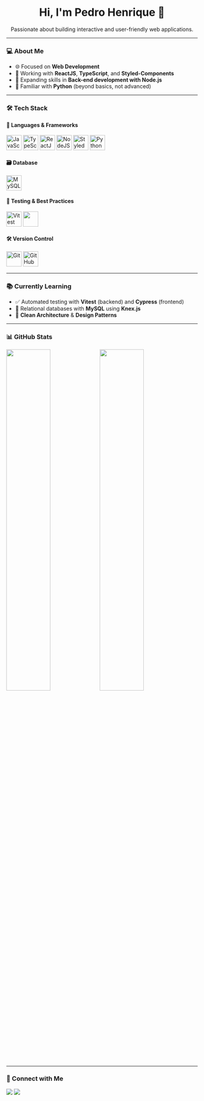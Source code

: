 
<h1 align="center">Hi, I'm Pedro Henrique 👋</h1>

<p align="center">
  Passionate about building interactive and user-friendly web applications.
</p>

---

### 💻 About Me

- 🌐 Focused on **Web Development**
- 🚀 Working with **ReactJS**, **TypeScript**, and **Styled-Components**
- 🧠 Expanding skills in **Back-end development with Node.js**
- 🐍 Familiar with **Python** (beyond basics, not advanced)

---

### 🛠️ Tech Stack

#### 🧩 Languages & Frameworks
<p align="left">
  <img src="https://cdn.jsdelivr.net/gh/devicons/devicon/icons/javascript/javascript-original.svg" width="40" alt="JavaScript" />
  <img src="https://cdn.jsdelivr.net/gh/devicons/devicon/icons/typescript/typescript-original.svg" width="40" alt="TypeScript" />
  <img src="https://cdn.jsdelivr.net/gh/devicons/devicon/icons/react/react-original.svg" width="40" alt="ReactJS" />
  <img src="https://cdn.jsdelivr.net/gh/devicons/devicon/icons/nodejs/nodejs-original.svg" width="40" alt="NodeJS" />
  <img src="https://raw.githubusercontent.com/styled-components/brand/master/styled-components.png" width="40" alt="Styled Components" />
  <img src="https://cdn.jsdelivr.net/gh/devicons/devicon/icons/python/python-original.svg" width="40" alt="Python" />
</p>

#### 🗃️ Database
<p align="left">
  <img src="https://cdn.jsdelivr.net/gh/devicons/devicon/icons/mysql/mysql-original.svg" width="40" alt="MySQL" />
</p>

#### 🧪 Testing & Best Practices
<p align="left">
  <img src="https://vitest.dev/logo.svg" width="40" alt="Vitest" />
  <img src="https://cdn.jsdelivr.net/gh/devicons/devicon@latest/icons/cypressio/cypressio-original.svg" width="40" />
          
          
          
</p>

#### 🛠️ Version Control
<p align="left">
  <img src="https://cdn.jsdelivr.net/gh/devicons/devicon/icons/git/git-original.svg" width="40" alt="Git" />
  <img src="https://cdn.jsdelivr.net/gh/devicons/devicon/icons/github/github-original.svg" width="40" alt="GitHub" />
</p>

---

### 📚 Currently Learning

- ✅ Automated testing with **Vitest** (backend) and **Cypress** (frontend)
- 🧩 Relational databases with **MySQL** using **Knex.js**
- 🧼 **Clean Architecture** & **Design Patterns**

---

### 📊 GitHub Stats

<p align="left">
  <img width="48%" src="https://github-readme-stats.vercel.app/api/top-langs/?username=pedrohgreis&layout=compact&theme=tokyonight" />
  <img width="48%" src="https://github-readme-stats.vercel.app/api?username=pedrohgreis&show_icons=true&theme=tokyonight&rank_icon=github" />
</p>

---


### 🔗 Connect with Me

<p>
  <a href="https://www.linkedin.com/in/pedro-henrique-reis-157a94314"><img src="https://img.shields.io/badge/LinkedIn-blue?style=for-the-badge&logo=linkedin" /></a>
  <a href="mailto:pedrohgdreis@gmail.com"><img src="https://img.shields.io/badge/Gmail-red?style=for-the-badge&logo=gmail" /></a>
</p>
